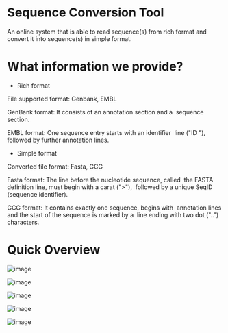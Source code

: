 # Sequence Conversion Tool
An online system that is able to read sequence(s) from rich format and convert it into sequence(s) in simple format.

# What information we provide?
 - Rich format
 
 File supported format: Genbank, EMBL
 
 GenBank format: It consists of an annotation section and a &nbsp;sequence section.
 
 EMBL format: One sequence entry starts with an identifier &nbsp;line ("ID "), followed by further annotation lines.
 
 
 - Simple format
 
 Converted file format: Fasta, GCG
 
 Fasta format: The line before the nucleotide sequence, called &nbsp;the FASTA definition line, must begin with a carat (">"), &nbsp;followed by a unique SeqID (sequence identifier). 
 
 GCG format: It contains exactly one sequence, begins with &nbsp;annotation lines and the start of the sequence is marked by a &nbsp;line ending with two dot ("..") characters.

# Quick Overview

![image](https://user-images.githubusercontent.com/127811480/230708570-d85a04a8-a190-44d1-a0ea-08259fb6e78b.png)

![image](https://user-images.githubusercontent.com/127811480/230708597-9b77f184-9e6d-4a48-88e9-40a54614a40c.png)

![image](https://user-images.githubusercontent.com/127811480/230708624-d5c792ac-8ae3-4e59-aabb-02f778256e1d.png)

![image](https://user-images.githubusercontent.com/127811480/230708631-354c4ea0-bbae-4e8a-9659-be596eb42cc7.png)

![image](https://user-images.githubusercontent.com/127811480/230708695-91906187-93cf-4ab0-8b29-31198bc33025.png)

